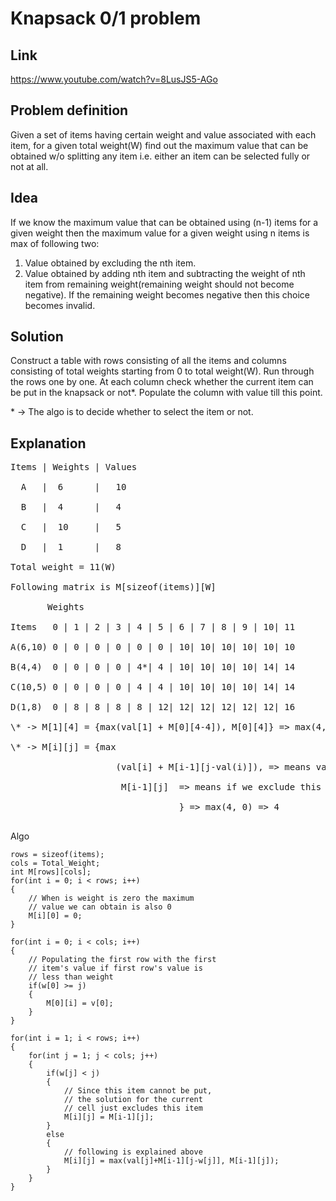 # Knapsack 0/1 problem

## Link

https://www.youtube.com/watch?v=8LusJS5-AGo

## Problem definition

Given a set of items having certain weight and value associated with each item, for a given total weight(W) find out the maximum value that can be obtained w/o splitting any item i.e. either an item can be selected fully or not at all.

## Idea

If we know the maximum value that can be obtained using (n-1) items for a given weight then the maximum value for a given weight using n items is max of following two:

1. Value obtained by excluding the nth item.
2. Value obtained by adding nth item and subtracting the weight of nth item from remaining weight(remaining weight should not become negative). If the remaining weight becomes negative then this choice becomes invalid.


## Solution

Construct a table with rows consisting of all the items and columns consisting of total weights starting from 0 to total weight(W). Run through the rows one by one. At each column check whether the current item can be put in the knapsack or not\*. Populate the column with value till this point.

\* -> The algo is to decide whether to select the item or not.

## Explanation
<pre>
Items | Weights | Values

  A   |  6      |   10

  B   |  4      |   4

  C   |  10     |   5

  D   |  1      |   8

Total weight = 11(W)

Following matrix is M[sizeof(items)][W]

       Weights

Items   0 | 1 | 2 | 3 | 4 | 5 | 6 | 7 | 8 | 9 | 10| 11 

A(6,10) 0 | 0 | 0 | 0 | 0 | 0 | 10| 10| 10| 10| 10| 10

B(4,4)  0 | 0 | 0 | 0 | 4*| 4 | 10| 10| 10| 10| 14| 14

C(10,5) 0 | 0 | 0 | 0 | 4 | 4 | 10| 10| 10| 10| 14| 14

D(1,8)  0 | 8 | 8 | 8 | 8 | 12| 12| 12| 12| 12| 12| 16

\* -> M[1][4] = {max(val[1] + M[0][4-4]), M[0][4]} => max(4, 0) => 4

\* -> M[i][j] = {max

                    (val[i] + M[i-1][j-val(i)]), => means value of the current item + total value excluding this item and subtracting the weight of this item, which comes from value at one row above(because above row means excluding this item) and (total weight - current weight)

                     M[i-1][j]  => means if we exclude this item altogether

                                } => max(4, 0) => 4

</pre>

Algo
~~~~
rows = sizeof(items);
cols = Total_Weight;
int M[rows][cols];
for(int i = 0; i < rows; i++)
{
    // When is weight is zero the maximum 
    // value we can obtain is also 0
    M[i][0] = 0; 
}

for(int i = 0; i < cols; i++)
{
    // Populating the first row with the first 
    // item's value if first row's value is
    // less than weight
    if(w[0] >= j)
    {
        M[0][i] = v[0];
    }
}

for(int i = 1; i < rows; i++)
{
    for(int j = 1; j < cols; j++)
    {
        if(w[j] < j)
        {   
            // Since this item cannot be put,
            // the solution for the current 
            // cell just excludes this item
            M[i][j] = M[i-1][j];
        }
        else
        {
            // following is explained above
            M[i][j] = max(val[j]+M[i-1][j-w[j]], M[i-1][j]);
        }
    }
}
~~~~
